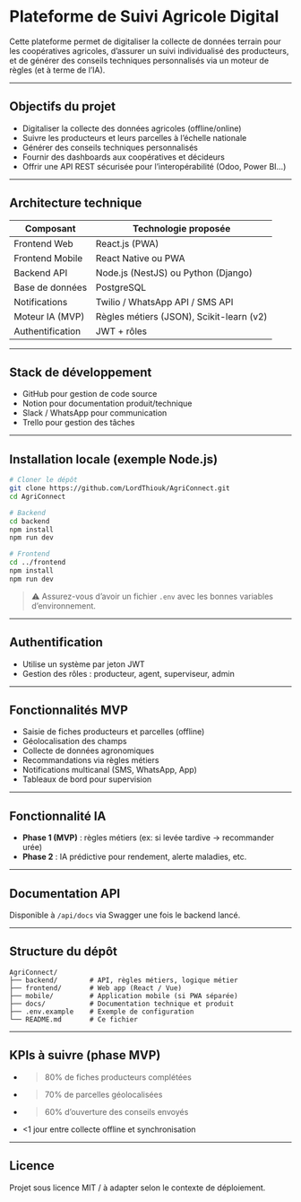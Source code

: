 #  Plateforme de Suivi Agricole Digital

Cette plateforme permet de digitaliser la collecte de données terrain pour les coopératives agricoles, d’assurer un suivi individualisé des producteurs, et de générer des conseils techniques personnalisés via un moteur de règles (et à terme de l’IA).

---

##  Objectifs du projet

-  Digitaliser la collecte des données agricoles (offline/online)
-  Suivre les producteurs et leurs parcelles à l’échelle nationale
-  Générer des conseils techniques personnalisés
-  Fournir des dashboards aux coopératives et décideurs
-  Offrir une API REST sécurisée pour l’interopérabilité (Odoo, Power BI…)

---

##  Architecture technique

| Composant       | Technologie proposée |
|-----------------|----------------------|
| Frontend Web    | React.js (PWA)       |
| Frontend Mobile | React Native ou PWA  |
| Backend API     | Node.js (NestJS) ou Python (Django) |
| Base de données | PostgreSQL           |
| Notifications   | Twilio / WhatsApp API / SMS API |
| Moteur IA (MVP) | Règles métiers (JSON), Scikit-learn (v2) |
| Authentification| JWT + rôles          |

---

##  Stack de développement

- GitHub pour gestion de code source
- Notion pour documentation produit/technique
- Slack / WhatsApp pour communication
- Trello  pour gestion des tâches

---

##  Installation locale (exemple Node.js)

```bash
# Cloner le dépôt
git clone https://github.com/LordThiouk/AgriConnect.git
cd AgriConnect

# Backend
cd backend
npm install
npm run dev

# Frontend
cd ../frontend
npm install
npm run dev
````

> ⚠ Assurez-vous d’avoir un fichier `.env` avec les bonnes variables d’environnement.

---

##  Authentification

* Utilise un système par jeton JWT
* Gestion des rôles : producteur, agent, superviseur, admin

---

##  Fonctionnalités MVP

* Saisie de fiches producteurs et parcelles (offline)
* Géolocalisation des champs
* Collecte de données agronomiques
* Recommandations via règles métiers
* Notifications multicanal (SMS, WhatsApp, App)
* Tableaux de bord pour supervision

---

##  Fonctionnalité IA

* **Phase 1 (MVP)** : règles métiers (ex: si levée tardive → recommander urée)
* **Phase 2** : IA prédictive pour rendement, alerte maladies, etc.

---

##  Documentation API

Disponible à `/api/docs` via Swagger une fois le backend lancé.

---

##  Structure du dépôt

```
AgriConnect/
├── backend/        # API, règles métiers, logique métier
├── frontend/       # Web app (React / Vue)
├── mobile/         # Application mobile (si PWA séparée)
├── docs/           # Documentation technique et produit
├── .env.example    # Exemple de configuration
└── README.md       # Ce fichier
```

---

##  KPIs à suivre (phase MVP)

* > 80% de fiches producteurs complétées
* > 70% de parcelles géolocalisées
* > 60% d’ouverture des conseils envoyés
* <1 jour entre collecte offline et synchronisation

---

##  Licence

Projet sous licence MIT / à adapter selon le contexte de déploiement.


